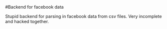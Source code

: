 #Backend for facebook data

Stupid backend for parsing in facebook data from csv files. Very incomplete and hacked together.
